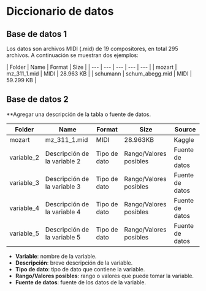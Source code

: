 # Diccionario de datos

## Base de datos 1

Los datos son archivos MIDI (.mid) de 19 compositores, en total 295 archivos. A continuación se muestran dos ejemplos:

| Folder | Name | Format | Size |
| --- | --- | --- | --- | --- |
| mozart | mz_311_1.mid | MIDI | 28.963 KB |
| schumann | schum_abegg.mid | MIDI | 59.299 KB |

## Base de datos 2

**Agregar una descripción de la tabla o fuente de datos.

| Folder | Name | Format | Size | Source |
| --- | --- | --- | --- | --- |
| mozart | mz_311_1.mid | MIDI | 28.963KB | Kaggle |
| variable_2 | Descripción de la variable 2 | Tipo de dato | Rango/Valores posibles | Fuente de datos |
| variable_3 | Descripción de la variable 3 | Tipo de dato | Rango/Valores posibles | Fuente de datos |
| variable_4 | Descripción de la variable 4 | Tipo de dato | Rango/Valores posibles | Fuente de datos |
| variable_5 | Descripción de la variable 5 | Tipo de dato | Rango/Valores posibles | Fuente de datos |

- **Variable**: nombre de la variable.
- **Descripción**: breve descripción de la variable.
- **Tipo de dato**: tipo de dato que contiene la variable.
- **Rango/Valores posibles**: rango o valores que puede tomar la variable.
- **Fuente de datos**: fuente de los datos de la variable.

